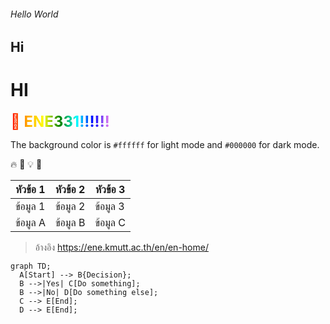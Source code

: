 ###### Hello World
## Hi
# HI

<span style="background: linear-gradient(to right, red, orange, yellow, green, cyan, blue, violet);
-webkit-background-clip: text;
color: transparent;
font-weight: bold;
font-size: 24px;">
🌈 ENE331!!!!!!
</span>


The background color is `#ffffff` for light mode and `#000000` for dark mode.

🔥 🚀 💡 🎉


| หัวข้อ 1  | หัวข้อ 2  | หัวข้อ 3  |
|-----------|-----------|-----------|
| ข้อมูล 1  | ข้อมูล 2  | ข้อมูล 3  |
| ข้อมูล A  | ข้อมูล B  | ข้อมูล C  |


> อ้างอิง https://ene.kmutt.ac.th/en/en-home/

```mermaid
graph TD;
  A[Start] --> B{Decision};
  B -->|Yes| C[Do something];
  B -->|No| D[Do something else];
  C --> E[End];
  D --> E[End];



